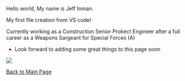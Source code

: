 Hello world, My name is Jeff Inman.

My first file creation from VS code!

Currently working as a Construction Senior Prokect Engineer after a full career as a Weapons Sargeant for Special Forces (A)

- Look forward to adding some great things to this page soon

<img src="IMG_1380.JPG">

[Back to Main Page](README.md)